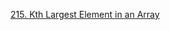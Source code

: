 [215. Kth Largest Element in an Array](https://leetcode-cn.com/problems/kth-largest-element-in-an-array/)